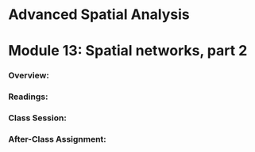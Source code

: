 # Advanced Spatial Analysis
# Module 13: Spatial networks, part 2

### Overview:



### Readings:



### Class Session:



### After-Class Assignment:

